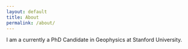 ```yaml
---
layout: default
title: About
permalink: /about/
---
```


<!DOCTYPE HTML>
<html>
  <head>
    <title>{{ page.title }}</title>
  </head>
  <body>
   I am a currently a PhD Candidate in Geophysics at Stanford University.
  </body>

